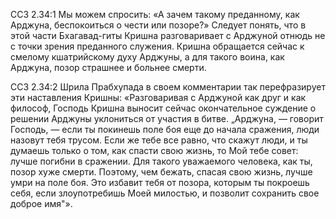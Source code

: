 ССЗ 2.34:1	Мы можем спросить: «А зачем такому преданному, как Арджуна, беспокоиться о чести или позоре?» Следует понять, что в этой части Бхагавад-гиты Кришна разговаривает с Арджуной отнюдь не с точки зрения преданного служения. Кришна обращается сейчас к смелому кшатрийскому духу Арджуны, а для такого воина, как Арджуна, позор страшнее и больнее смерти.

ССЗ 2.34:2	Шрила Прабхупада в своем комментарии так перефразирует эти наставления Кришны: «Разговаривая с Арджуной как друг и как философ, Господь Кришна выносит сейчас окончательное суждение о решении Арджуны уклониться от участия в битве. „Арджуна, — говорит Господь, — если ты покинешь поле боя еще до начала сражения, люди назовут тебя трусом. Если же тебе все равно, что скажут люди, и ты думаешь только о том, как спасти свою жизнь, то Мой тебе совет: лучше погибни в сражении. Для такого уважаемого человека, как ты, позор хуже смерти. Поэтому, чем бежать, спасая свою жизнь, лучше умри на поле боя. Это избавит тебя от позора, которым ты покроешь себя, если злоупотребишь Моей милостью, и позволит сохранить свое доброе имя"».